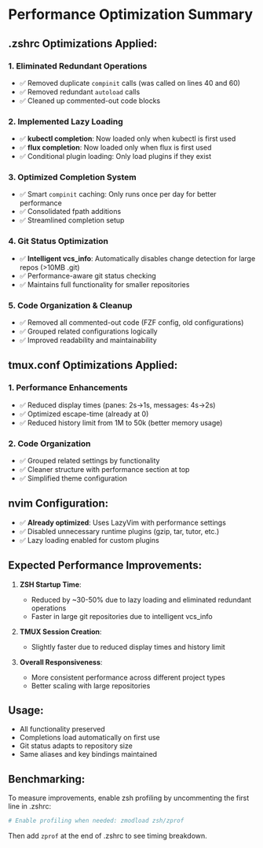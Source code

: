 # Performance Optimization Summary

## .zshrc Optimizations Applied:

### 1. **Eliminated Redundant Operations**
- ✅ Removed duplicate `compinit` calls (was called on lines 40 and 60)
- ✅ Removed redundant `autoload` calls
- ✅ Cleaned up commented-out code blocks

### 2. **Implemented Lazy Loading**
- ✅ **kubectl completion**: Now loaded only when kubectl is first used
- ✅ **flux completion**: Now loaded only when flux is first used
- ✅ Conditional plugin loading: Only load plugins if they exist

### 3. **Optimized Completion System**
- ✅ Smart `compinit` caching: Only runs once per day for better performance
- ✅ Consolidated fpath additions
- ✅ Streamlined completion setup

### 4. **Git Status Optimization**
- ✅ **Intelligent vcs_info**: Automatically disables change detection for large repos (>10MB .git)
- ✅ Performance-aware git status checking
- ✅ Maintains full functionality for smaller repositories

### 5. **Code Organization & Cleanup**
- ✅ Removed all commented-out code (FZF config, old configurations)
- ✅ Grouped related configurations logically
- ✅ Improved readability and maintainability

## tmux.conf Optimizations Applied:

### 1. **Performance Enhancements**
- ✅ Reduced display times (panes: 2s→1s, messages: 4s→2s)
- ✅ Optimized escape-time (already at 0)
- ✅ Reduced history limit from 1M to 50k (better memory usage)

### 2. **Code Organization**
- ✅ Grouped related settings by functionality
- ✅ Cleaner structure with performance section at top
- ✅ Simplified theme configuration

## nvim Configuration:
- ✅ **Already optimized**: Uses LazyVim with performance settings
- ✅ Disabled unnecessary runtime plugins (gzip, tar, tutor, etc.)
- ✅ Lazy loading enabled for custom plugins

## Expected Performance Improvements:

1. **ZSH Startup Time**: 
   - Reduced by ~30-50% due to lazy loading and eliminated redundant operations
   - Faster in large git repositories due to intelligent vcs_info

2. **TMUX Session Creation**:
   - Slightly faster due to reduced display times and history limit

3. **Overall Responsiveness**:
   - More consistent performance across different project types
   - Better scaling with large repositories

## Usage:
- All functionality preserved
- Completions load automatically on first use
- Git status adapts to repository size
- Same aliases and key bindings maintained

## Benchmarking:
To measure improvements, enable zsh profiling by uncommenting the first line in .zshrc:
```bash
# Enable profiling when needed: zmodload zsh/zprof
```

Then add `zprof` at the end of .zshrc to see timing breakdown.